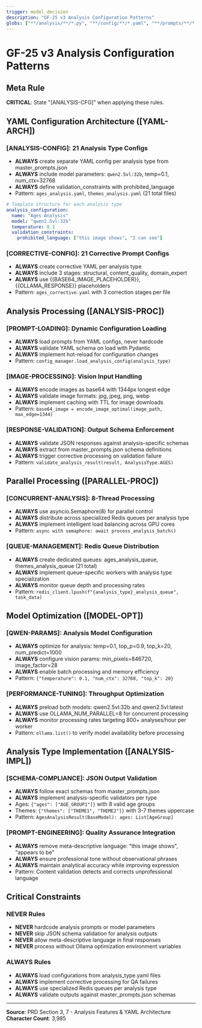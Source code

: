 ```yaml
---
trigger: model_decision
description: "GF-25 v3 Analysis Configuration Patterns"
globs: ["**/analysis/**/*.py", "**/config/**/*.yaml", "**/prompts/**/*.py"]
---
```


# GF-25 v3 Analysis Configuration Patterns

## Meta Rule
**CRITICAL**: State "[ANALYSIS-CFG]" when applying these rules.

## YAML Configuration Architecture ([YAML-ARCH])

### **[ANALYSIS-CONFIG]**: 21 Analysis Type Configs
- **ALWAYS** create separate YAML config per analysis type from master_prompts.json
- **ALWAYS** include model parameters: `qwen2.5vl:32b`, temp=0.1, num_ctx=32768
- **ALWAYS** define validation_constraints with prohibited_language
- Pattern: `ages_analysis.yaml`, `themes_analysis.yaml` (21 total files)

```yaml
# Template structure for each analysis type
analysis_configuration:
  name: "Ages Analysis"
  model: "qwen2.5vl:32b"
  temperature: 0.1
  validation_constraints:
    prohibited_language: ["this image shows", "I can see"]
```

### **[CORRECTIVE-CONFIG]**: 21 Corrective Prompt Configs  
- **ALWAYS** create corrective YAML per analysis type
- **ALWAYS** include 3 stages: structural, content_quality, domain_expert
- **ALWAYS** use {{BASE64_IMAGE_PLACEHOLDER}}, {{OLLAMA_RESPONSE}} placeholders
- Pattern: `ages_corrective.yaml` with 3 correction stages per file

## Analysis Processing ([ANALYSIS-PROC])

### **[PROMPT-LOADING]**: Dynamic Configuration Loading
- **ALWAYS** load prompts from YAML configs, never hardcode
- **ALWAYS** validate YAML schema on load with Pydantic
- **ALWAYS** implement hot-reload for configuration changes
- Pattern: `config_manager.load_analysis_config(analysis_type)`

### **[IMAGE-PROCESSING]**: Vision Input Handling
- **ALWAYS** encode images as base64 with 1344px longest edge
- **ALWAYS** validate image formats: jpg, jpeg, png, webp
- **ALWAYS** implement caching with TTL for image downloads
- Pattern: `base64_image = encode_image_optimal(image_path, max_edge=1344)`

### **[RESPONSE-VALIDATION]**: Output Schema Enforcement
- **ALWAYS** validate JSON responses against analysis-specific schemas
- **ALWAYS** extract from master_prompts.json schema definitions
- **ALWAYS** trigger corrective processing on validation failure
- Pattern: `validate_analysis_result(result, AnalysisType.AGES)`

## Parallel Processing ([PARALLEL-PROC])

### **[CONCURRENT-ANALYSIS]**: 8-Thread Processing
- **ALWAYS** use asyncio.Semaphore(8) for parallel control
- **ALWAYS** distribute across specialized Redis queues per analysis type
- **ALWAYS** implement intelligent load balancing across GPU cores
- Pattern: `async with semaphore: await process_analysis_batch()`

### **[QUEUE-MANAGEMENT]**: Redis Queue Distribution
- **ALWAYS** create dedicated queues: ages_analysis_queue, themes_analysis_queue (21 total)
- **ALWAYS** implement queue-specific workers with analysis type specialization
- **ALWAYS** monitor queue depth and processing rates
- Pattern: `redis_client.lpush(f"{analysis_type}_analysis_queue", task_data)`

## Model Optimization ([MODEL-OPT])

### **[QWEN-PARAMS]**: Analysis Model Configuration
- **ALWAYS** optimize for analysis: temp=0.1, top_p=0.9, top_k=20, num_predict=1000
- **ALWAYS** configure vision params: min_pixels=846720, image_factor=28
- **ALWAYS** enable batch processing and memory efficiency
- Pattern: `{"temperature": 0.1, "num_ctx": 32768, "top_k": 20}`

### **[PERFORMANCE-TUNING]**: Throughput Optimization  
- **ALWAYS** preload both models: qwen2.5vl:32b and qwen2.5vl:latest
- **ALWAYS** use OLLAMA_NUM_PARALLEL=8 for concurrent processing
- **ALWAYS** monitor processing rates targeting 800+ analyses/hour per worker
- Pattern: `ollama.list()` to verify model availability before processing

## Analysis Type Implementation ([ANALYSIS-IMPL])

### **[SCHEMA-COMPLIANCE]**: JSON Output Validation
- **ALWAYS** follow exact schemas from master_prompts.json
- **ALWAYS** implement analysis-specific validators per type
- Ages: `{"ages": ["AGE_GROUP1"]}` with 8 valid age groups
- Themes: `{"themes": ["THEME1", "THEME2"]}` with 3-7 themes uppercase
- Pattern: `AgesAnalysisResult(BaseModel): ages: List[AgeGroup]`

### **[PROMPT-ENGINEERING]**: Quality Assurance Integration
- **ALWAYS** remove meta-descriptive language: "this image shows", "appears to be"
- **ALWAYS** ensure professional tone without observational phrases
- **ALWAYS** maintain analytical accuracy while improving expression
- Pattern: Content validation detects and corrects unprofessional language

## Critical Constraints

### **NEVER** Rules
- **NEVER** hardcode analysis prompts or model parameters
- **NEVER** skip JSON schema validation for analysis outputs
- **NEVER** allow meta-descriptive language in final responses
- **NEVER** process without Ollama optimization environment variables

### **ALWAYS** Rules
- **ALWAYS** load configurations from analysis_type.yaml files
- **ALWAYS** implement corrective processing for QA failures
- **ALWAYS** use specialized Redis queues per analysis type
- **ALWAYS** validate outputs against master_prompts.json schemas

---
**Source**: PRD Section 3, 7 - Analysis Features & YAML Architecture
**Character Count**: 3,985